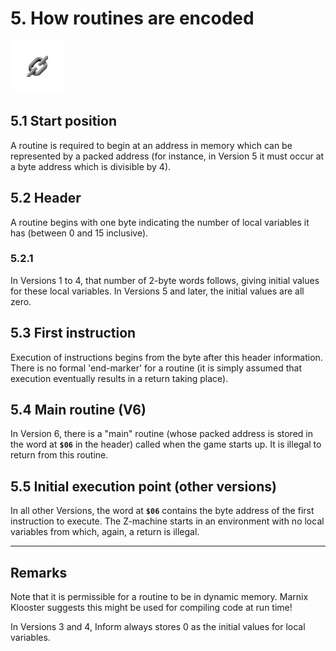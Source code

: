 # 5. How routines are encoded

![](./images/icon05.gif)

## 5.1 Start position

A routine is required to begin at an address in memory which can be represented by a packed address (for instance, in Version 5 it must occur at a byte address which is divisible by 4).

## 5.2 Header

A routine begins with one byte indicating the number of local variables it has (between 0 and 15 inclusive).

### 5.2.1

In Versions 1 to 4, that number of 2-byte words follows, giving initial values for these local variables. In Versions 5 and later, the initial values are all zero.

## 5.3 First instruction

Execution of instructions begins from the byte after this header information. There is no formal 'end-marker' for a routine (it is simply assumed that execution eventually results in a return taking place).

## 5.4 Main routine (V6)

In Version 6, there is a "main" routine (whose packed address is stored in the word at **`$06`** in the header) called when the game starts up. It is illegal to return from this routine.

## 5.5 Initial execution point (other versions)

In all other Versions, the word at **`$06`** contains the byte address of the first instruction to execute. The Z-machine starts in an environment with no local variables from which, again, a return is illegal.

----

## Remarks

Note that it is permissible for a routine to be in dynamic memory. Marnix Klooster suggests this might be used for compiling code at run time!

In Versions 3 and 4, Inform always stores 0 as the initial values for local variables.
